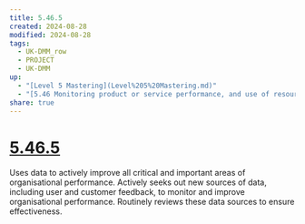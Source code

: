```yaml
---
title: 5.46.5
created: 2024-08-28
modified: 2024-08-28
tags:
  - UK-DMM_row
  - PROJECT
  - UK-DMM
up:
  - "[Level 5 Mastering](Level%205%20Mastering.md)"
  - "[5.46 Monitoring product or service performance, and use of resources](5.46%20Monitoring%20product%20or%20service%20performance,%20and%20use%20of%20resources.md)"
share: true
---
```

# [5.46.5](5.46.5.md)

Uses data to actively improve all critical and important areas of organisational performance. Actively seeks out new sources of data, including user and customer feedback, to monitor and improve organisational performance. Routinely reviews these data sources to ensure effectiveness.
